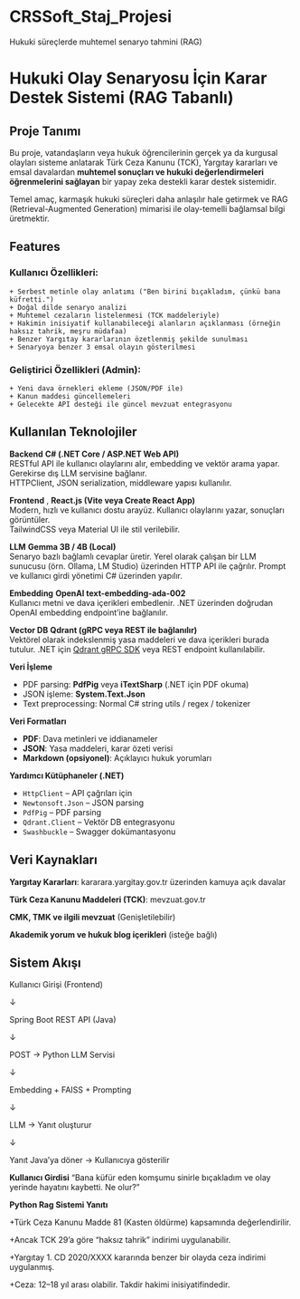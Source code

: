 # CRSSoft_Staj_Projesi
 Hukuki süreçlerde muhtemel senaryo tahmini (RAG)


# Hukuki Olay Senaryosu İçin Karar Destek Sistemi (RAG Tabanlı)

## Proje Tanımı

Bu proje, vatandaşların veya hukuk öğrencilerinin gerçek ya da kurgusal olayları sisteme anlatarak Türk Ceza Kanunu (TCK), Yargıtay kararları ve emsal davalardan **muhtemel sonuçları ve hukuki değerlendirmeleri öğrenmelerini sağlayan** bir yapay zeka destekli karar destek sistemidir.

Temel amaç, karmaşık hukuki süreçleri daha anlaşılır hale getirmek ve RAG (Retrieval-Augmented Generation) mimarisi ile olay-temelli bağlamsal bilgi üretmektir.

## Features

### Kullanıcı Özellikleri:
    + Serbest metinle olay anlatımı ("Ben birini bıçakladım, çünkü bana küfretti.")
    + Doğal dilde senaryo analizi
    + Muhtemel cezaların listelenmesi (TCK maddeleriyle)
    + Hakimin inisiyatif kullanabileceği alanların açıklanması (örneğin haksız tahrik, meşru müdafaa)
    + Benzer Yargıtay kararlarının özetlenmiş şekilde sunulması
    + Senaryoya benzer 3 emsal olayın gösterilmesi

### Geliştirici Özellikleri (Admin):
    + Yeni dava örnekleri ekleme (JSON/PDF ile)
    + Kanun maddesi güncellemeleri
    + Gelecekte API desteği ile güncel mevzuat entegrasyonu


##  Kullanılan Teknolojiler

**Backend**   **C# (.NET Core / ASP.NET Web API)**  
RESTful API ile kullanıcı olaylarını alır, embedding ve vektör arama yapar. Gerekirse dış LLM servisine bağlanır.  
HTTPClient, JSON serialization, middleware yapısı kullanılır.

 **Frontend** , **React.js (Vite veya Create React App)**  
Modern, hızlı ve kullanıcı dostu arayüz. Kullanıcı olaylarını yazar, sonuçları görüntüler.  
TailwindCSS veya Material UI ile stil verilebilir.

 **LLM**       **Gemma 3B / 4B (Local)**  
Senaryo bazlı bağlamlı cevaplar üretir. Yerel olarak çalışan bir LLM sunucusu (örn. Ollama, LM Studio) üzerinden HTTP API ile çağrılır. Prompt ve kullanıcı girdi yönetimi C# üzerinden yapılır.

 **Embedding**  **OpenAI text-embedding-ada-002**  
Kullanıcı metni ve dava içerikleri embedlenir. .NET üzerinden doğrudan OpenAI embedding endpoint’ine bağlanılır.

 **Vector DB**  **Qdrant (gRPC veya REST ile bağlanılır)**  
Vektörel olarak indekslenmiş yasa maddeleri ve dava içerikleri burada tutulur. .NET için [Qdrant gRPC SDK](https://github.com/qdrant/qdrant-client-dotnet) veya REST endpoint kullanılabilir.

 **Veri İşleme**   
- PDF parsing: **PdfPig** veya **iTextSharp** (.NET için PDF okuma)  
- JSON işleme: **System.Text.Json**  
- Text preprocessing: Normal C# string utils / regex / tokenizer

 **Veri Formatları**   
- **PDF**: Dava metinleri ve iddianameler  
- **JSON**: Yasa maddeleri, karar özeti verisi  
- **Markdown (opsiyonel)**: Açıklayıcı hukuk yorumları

 **Yardımcı Kütüphaneler (.NET)**   
- `HttpClient` – API çağrıları için  
- `Newtonsoft.Json` – JSON parsing  
- `PdfPig` – PDF parsing  
- `Qdrant.Client` – Vektör DB entegrasyonu  
- `Swashbuckle` – Swagger dokümantasyonu  


##  Veri Kaynakları

 **Yargıtay Kararları**: kararara.yargitay.gov.tr üzerinden kamuya açık davalar

 **Türk Ceza Kanunu Maddeleri (TCK)**: mevzuat.gov.tr

 **CMK, TMK ve ilgili mevzuat** (Genişletilebilir)

 **Akademik yorum ve hukuk blog içerikleri** (isteğe bağlı)



## Sistem Akışı

Kullanıcı Girişi (Frontend)

↓

Spring Boot REST API (Java)

↓

POST → Python LLM Servisi

↓

Embedding + FAISS + Prompting

↓

LLM → Yanıt oluşturur

↓

Yanıt Java’ya döner → Kullanıcıya gösterilir

**Kullanıcı Girdisi** “Bana küfür eden komşumu sinirle bıçakladım ve olay yerinde hayatını kaybetti. Ne olur?”

**Python Rag Sistemi Yanıtı**

+Türk Ceza Kanunu Madde 81 (Kasten öldürme) kapsamında değerlendirilir.

+Ancak TCK 29’a göre “haksız tahrik” indirimi uygulanabilir.

+Yargıtay 1. CD 2020/XXXX kararında benzer bir olayda ceza indirimi uygulanmış.

+Ceza: 12–18 yıl arası olabilir. Takdir hakimi inisiyatifindedir.
